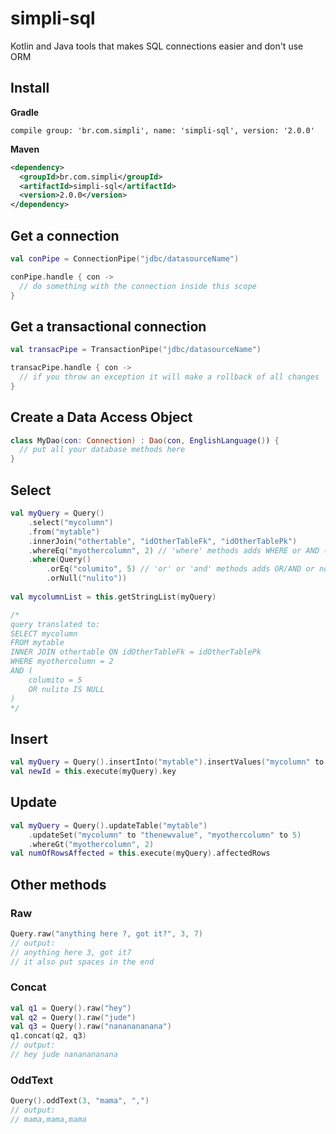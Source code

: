 # simpli-sql
Kotlin and Java tools that makes SQL connections easier and don't use ORM

## Install
**Gradle**
```
compile group: 'br.com.simpli', name: 'simpli-sql', version: '2.0.0'
```
**Maven**
```xml
<dependency>
  <groupId>br.com.simpli</groupId>
  <artifactId>simpli-sql</artifactId>
  <version>2.0.0</version>
</dependency>
```

## Get a connection
```kotlin
val conPipe = ConnectionPipe("jdbc/datasourceName")

conPipe.handle { con ->
  // do something with the connection inside this scope
}
```

## Get a transactional connection
```kotlin
val transacPipe = TransactionPipe("jdbc/datasourceName")

transacPipe.handle { con ->
  // if you throw an exception it will make a rollback of all changes
}
```

## Create a Data Access Object
```kotlin
class MyDao(con: Connection) : Dao(con, EnglishLanguage()) {
  // put all your database methods here
}
```

## Select
```kotlin
val myQuery = Query()
    .select("mycolumn")
    .from("mytable")
    .innerJoin("othertable", "idOtherTableFk", "idOtherTablePk")
    .whereEq("myothercolumn", 2) // 'where' methods adds WHERE or AND (if not the first)
    .where(Query()
        .orEq("columito", 5) // 'or' or 'and' methods adds OR/AND or nothing (if the first)
        .orNull("nulito"))
        
val mycolumnList = this.getStringList(myQuery)

/* 
query translated to:
SELECT mycolumn
FROM mytable
INNER JOIN othertable ON idOtherTableFk = idOtherTablePk
WHERE myothercolumn = 2
AND (
    columito = 5
    OR nulito IS NULL
)
*/
```

## Insert
```kotlin
val myQuery = Query().insertInto("mytable").insertValues("mycolumn" to "thenewvalue", "myothercolumn" to 5)
val newId = this.execute(myQuery).key
```

## Update
```kotlin
val myQuery = Query().updateTable("mytable")
    .updateSet("mycolumn" to "thenewvalue", "myothercolumn" to 5)
    .whereGt("myothercolumn", 2)
val numOfRowsAffected = this.execute(myQuery).affectedRows
```

## Other methods

### Raw
```kotlin
Query.raw("anything here ?, got it?", 3, 7)
// output:
// anything here 3, got it7
// it also put spaces in the end
```

### Concat
```kotlin
val q1 = Query().raw("hey")
val q2 = Query().raw("jude")
val q3 = Query().raw("nananananana")
q1.concat(q2, q3)
// output:
// hey jude nananananana
```

### OddText
```kotlin
Query().oddText(3, "mama", ",")
// output:
// mama,mama,mama
```